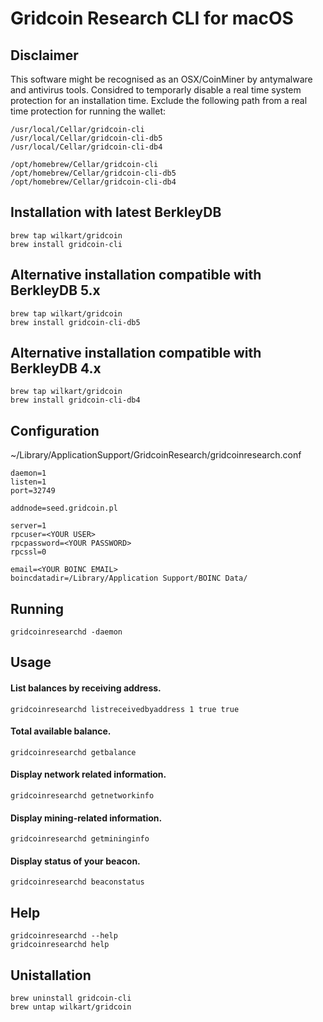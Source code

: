 # Gridcoin Research CLI for macOS


## Disclaimer
This software might be recognised as an OSX/CoinMiner by antymalware and antivirus tools. 
Considred to temporarly disable a real time system protection for an installation time. 
Exclude the following path from a real time protection for running the wallet:
    
    /usr/local/Cellar/gridcoin-cli
    /usr/local/Cellar/gridcoin-cli-db5
    /usr/local/Cellar/gridcoin-cli-db4

    /opt/homebrew/Cellar/gridcoin-cli
    /opt/homebrew/Cellar/gridcoin-cli-db5
    /opt/homebrew/Cellar/gridcoin-cli-db4

## Installation with latest BerkleyDB

    brew tap wilkart/gridcoin
    brew install gridcoin-cli

## Alternative installation compatible with BerkleyDB 5.x

    brew tap wilkart/gridcoin
    brew install gridcoin-cli-db5

## Alternative installation compatible with BerkleyDB 4.x

    brew tap wilkart/gridcoin
    brew install gridcoin-cli-db4


## Configuration
~/Library/ApplicationSupport/GridcoinResearch/gridcoinresearch.conf

    daemon=1
    listen=1
    port=32749

    addnode=seed.gridcoin.pl

    server=1
    rpcuser=<YOUR USER>
    rpcpassword=<YOUR PASSWORD>
    rpcssl=0

    email=<YOUR BOINC EMAIL>
    boincdatadir=/Library/Application Support/BOINC Data/


## Running
    gridcoinresearchd -daemon

## Usage

#### List balances by receiving address.
    gridcoinresearchd listreceivedbyaddress 1 true true

#### Total available balance.
    gridcoinresearchd getbalance

#### Display network related information.
    gridcoinresearchd getnetworkinfo

#### Display mining-related information.
    gridcoinresearchd getmininginfo

#### Display status of your beacon.
    gridcoinresearchd beaconstatus


## Help
    gridcoinresearchd --help
    gridcoinresearchd help


## Unistallation

    brew uninstall gridcoin-cli
    brew untap wilkart/gridcoin
